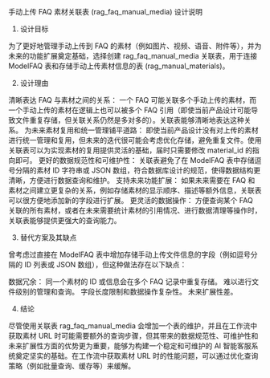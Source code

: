 手动上传 FAQ 素材关联表 (rag_faq_manual_media) 设计说明

1. 设计目标

为了更好地管理手动上传到 FAQ 的素材（例如图片、视频、语音、附件等），并为未来的功能扩展奠定基础，选择创建 rag_faq_manual_media
关联表，用于连接 ModelFAQ 表和存储手动上传素材信息的表 (rag_manual_materials)。

2. 设计理由

清晰表达 FAQ 与素材之间的关系： 一个 FAQ 可能关联多个手动上传的素材，而一个手动上传的素材在逻辑上也可以被多个 FAQ
引用（即使当前产品设计可能导致文件重复存储，但关联关系仍然是多对多的）。关联表能够清晰地表达这种关系。
为未来素材复用和统一管理铺平道路： 即使当前产品设计没有对上传的素材进行统一管理和复用，但未来的迭代很可能会考虑优化存储，避免重复文件。使用关联表可以为实现素材的复用提供灵活的基础，届时只需要修改
material_id 的指向即可。
更好的数据规范性和可维护性： 关联表避免了在 ModelFAQ 表中存储逗号分隔的素材 ID 字符串或 JSON
数组，符合数据库设计的规范，使得数据结构更清晰，方便进行数据查询和维护。
支持未来功能扩展： 如果未来需要在 FAQ 和素材之间建立更复杂的关系，例如存储素材的显示顺序、描述等额外信息，关联表可以很方便地添加新的字段进行扩展。
更灵活的数据操作： 方便查询某个 FAQ 关联的所有素材，或者在未来需要统计素材的引用情况、进行数据清理等操作时，关联表能够提供更强大的查询能力。

3. 替代方案及其缺点

曾考虑过直接在 ModelFAQ 表中增加存储手动上传文件信息的字段（例如逗号分隔的 ID 列表或 JSON 数组），但这种做法存在以下缺点：

数据冗余： 同一个素材的 ID 或信息会在多个 FAQ 记录中重复存储。
难以进行文件级别的管理和查询。
字段长度限制和数据操作复杂性。
未来扩展性差。

4. 结论

尽管使用关联表 rag_faq_manual_media 会增加一个表的维护，并且在工作流中获取素材 URL
时可能需要额外的查询步骤，但其带来的数据规范性、可维护性和未来扩展性方面的优势更为重要，能够为构建一个稳定和可维护的 AI
智能客服系统奠定坚实的基础。在工作流中获取素材 URL 时的性能问题，可以通过优化查询策略（例如批量查询、缓存等）来缓解。
